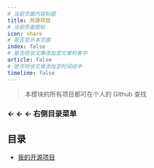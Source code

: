 ```yaml
---
# 当前页面内容标题
title: 开源项目
# 当前页面图标
icon: share
# 是否显示本页面
index: false
# 是否将该文章添加至文章列表中
article: false
# 是否将该文章添加至时间线中
timeline: false
---
```


> 本模块的所有项目都可在个人的 Github 查找

### ← ← ← 右侧目录菜单

## 目录

-   [我的开源项目](我的开源项目.md)